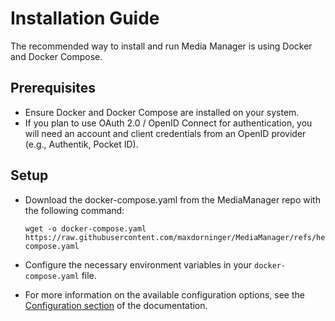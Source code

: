 # Installation Guide

The recommended way to install and run Media Manager is using Docker and Docker Compose.

## Prerequisites

* Ensure Docker and Docker Compose are installed on your system.
* If you plan to use OAuth 2.0 / OpenID Connect for authentication, you will need an account and client credentials
  from an OpenID provider (e.g., Authentik, Pocket ID).

## Setup

* Download the docker-compose.yaml from the MediaManager repo with the following command:
  ```
  wget -o docker-compose.yaml https://raw.githubusercontent.com/maxdorninger/MediaManager/refs/heads/master/docker-compose.yaml
  ```

* Configure the necessary environment variables in your `docker-compose.yaml` file.
* For more information on the available configuration options, see the [Configuration section](Configuration.md) of the
  documentation.
